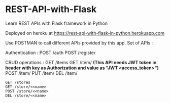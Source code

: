 # REST-API-with-Flask
Learn REST APIs with Flask framework in Python

Deployed on  heroku at 
https://rest-api-with-flask-in-python.herokuapp.com

Use POSTMAN to call  different APIs provided by this app.
Set of APIs :
  
  Authentication :
    POST /auth
    POST /register
  
  CRUD operations :
    GET /items
    GET /item/<name> **(This API needs JWT token in header with key as Authorization and value as "JWT <access_token>")**
    POST /item/<name>
    PUT /item/<name>
    DEL /item/<name>

    GET /stores  
    GET /store/<<name>
    POST /store/<<name>
    DEL /store/<<name>
  
 
  
